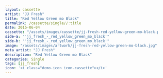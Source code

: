 ```yaml
---
layout: cassette
artist: "JJ Fresh"
title: "Red Yellow Green mo Black"
permalink: /cassette/single//:title
date: 2015-06-04
cassette: "/assets/images/cassette/jj-fresh-red-yellow-green-mo-black.png"
side-a: "'jj_fresh_-_red_yellow_green_mo_black'"
side-b: "'jj_fresh_-_red_yellow_green_mo_black'"
image: "/assets/images/artwork/jj-fresh-red-yellow-green-mo-black.jpg"
meta_artist: "JJ Fresh"
description: "Red Yellow Green mo Black"
categories: Single
tags: [jj_fresh]
icon: '<i class="demo-icon icon-cassette"></i>'
---
```

